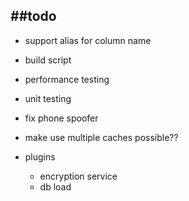 ##todo
--------------------------
- support alias for column name
- build script
- performance testing
- unit testing
- fix phone spoofer
- make use multiple caches possible??

- plugins
  - encryption service
  - db load
